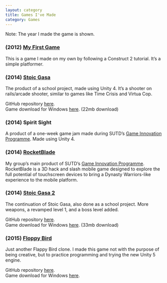 ```yaml
---
layout: category
title: Games I've Made
category: Games
---
```


Note: The year I made the game is shown.

### (2012) [My First Game](https://joelngwt.github.io/FirstGame/)
This is a game I made on my own by following a Construct 2 tutorial. It’s a simple platformer.

### (2014) [Stoic Gasa](https://joelngwt.github.io/stoic-gasa/)
The product of a school project, made using Unity 4. It’s a shooter on rails/arcade shooter, similar to games like Time Crisis and Virtua Cop.

GitHub repository [here](https://github.com/joelngwt/stoic-gasa).\
Game download for Windows [here](https://www.dropbox.com/s/tu1q0er1lla0s67/Stoic%20Gasa.zip?dl=0). (22mb download)

### (2014) Spirit Sight
A product of a one-week game jam made during SUTD’s [Game Innovation Programme](http://gamelab.dorienherremans.com/). Made using Unity 4.

### (2014) [RocketBlade](http://gamelab.dorienherremans.com/rocketblade)
My group’s main product of SUTD’s [Game Innovation Programme](http://gamelab.dorienherremans.com/). RocketBlade is a 3D hack and slash mobile game designed to explore the full potential of touchscreen devices to bring a Dynasty Warriors-like experience to the mobile platform.

### (2014) [Stoic Gasa 2](https://joelngwt.github.io/stoic-gasa-cs4350/)
The continuation of Stoic Gasa, also done as a school project. More weapons, a revamped level 1, and a boss level added.

GitHub repository [here](https://github.com/joelngwt/stoic-gasa-cs4350).\
Game download for Windows [here](https://www.dropbox.com/s/4k8ahio56p4goq5/Stoic%20Gasa%202.zip?dl=0). (33mb download)

### (2015) [Floppy Bird](https://joelngwt.github.io/FloppyBird/)
Just another Flappy Bird clone. I made this game not with the purpose of being creative, but to practice programming and trying the new Unity 5 engine.

GitHub repository [here](https://github.com/joelngwt/FloppyBird).\
Game download for Windows [here](https://www.dropbox.com/s/xao962599nwxj34/Floppy%20Bird.zip?dl=0).
